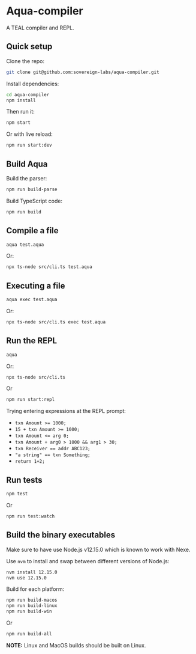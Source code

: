 # Aqua-compiler

A TEAL compiler and REPL.

## Quick setup

Clone the repo:

```bash
git clone git@github.com:sovereign-labs/aqua-compiler.git
```

Install dependencies:

```bash
cd aqua-compiler
npm install
```

Then run it:

```bash
npm start
```

Or with live reload:

```bash
npm run start:dev
```

## Build Aqua

Build the parser:

```bash
npm run build-parse
```

Build TypeScript code:

```bash
npm run build 
```

## Compile a file

```bash
aqua test.aqua
```

Or:

```bash
npx ts-node src/cli.ts test.aqua
```

## Executing a file

```bash
aqua exec test.aqua
```

Or:

```bash
npx ts-node src/cli.ts exec test.aqua
```

## Run the REPL

```bash
aqua
```

Or:

```bash
npx ts-node src/cli.ts
```

Or 

```bash
npm run start:repl
```


Trying entering expressions at the REPL prompt:

- `txn Amount >= 1000;`
- `15 + txn Amount >= 1000;`
- `txn Amount <= arg 0;`
- `txn Amount + arg0 > 1000 && arg1 > 30;`
- `txn Receiver == addr ABC123;`
- `"a string" == txn Something;`
- `return 1+2;`


## Run tests

```bash
npm test
```

Or 

```bash
npm run test:watch
```

## Build the binary executables

Make sure to have use Node.js v12.15.0 which is known to work with Nexe.

Use `nvm` to install and swap between different versions of Node.js:

```bash
nvm install 12.15.0
nvm use 12.15.0
```

Build for each platform:

```bash
npm run build-macos
npm run build-linux
npm run build-win
```

Or 

```bash
npm run build-all
```

**NOTE:** Linux and MacOS builds should be built on Linux.